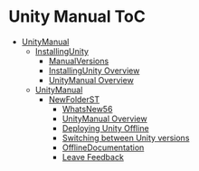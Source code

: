 Unity Manual ToC
================
 - [UnityManual]()
	 - [InstallingUnity]()
		 - [ManualVersions](ManualVersions.md)
		 - [InstallingUnity Overview](InstallingUnity.md)
		 - [UnityManual Overview](UnityManual_1.md)
	 - [UnityManual]()
		 - [NewFolderST]()
			 - [WhatsNew56](WhatsNew56.md)
			 - [UnityManual Overview](UnityManual.md)
			 - [Deploying Unity Offline](DeployingUnityOffline.md)
			 - [Switching between Unity versions](SwitchingDocumentationVersions.md)
			 - [OfflineDocumentation](OfflineDocumentation.md)
			 - [Leave Feedback](LeaveFeedback.md)

